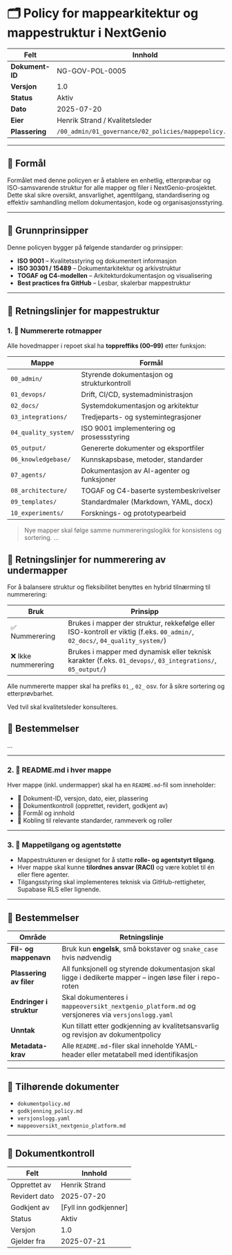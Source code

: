 # 🗂️ Policy for mappearkitektur og mappestruktur i NextGenio

| Felt             | Innhold                                                  |
|------------------|-----------------------------------------------------------|
| **Dokument-ID**  | NG-GOV-POL-0005                                           |
| **Versjon**      | 1.0                                                       |
| **Status**       | Aktiv                                                     |
| **Dato**         | 2025-07-20                                                |
| **Eier**         | Henrik Strand / Kvalitetsleder                            |
| **Plassering**   | `/00_admin/01_governance/02_policies/mappepolicy.md`     |

---

## 🎯 Formål

Formålet med denne policyen er å etablere en enhetlig, etterprøvbar og ISO-samsvarende struktur for alle mapper og filer i NextGenio-prosjektet. Dette skal sikre oversikt, ansvarlighet, agenttilgang, standardisering og effektiv samhandling mellom dokumentasjon, kode og organisasjonsstyring.

---

## 🧱 Grunnprinsipper

Denne policyen bygger på følgende standarder og prinsipper:

- **ISO 9001** – Kvalitetsstyring og dokumentert informasjon
- **ISO 30301 / 15489** – Dokumentarkitektur og arkivstruktur
- **TOGAF og C4-modellen** – Arkitekturdokumentasjon og visualisering
- **Best practices fra GitHub** – Lesbar, skalerbar mappestruktur

---

## 📐 Retningslinjer for mappestruktur

### 1. 📁 Nummererte rotmapper
Alle hovedmapper i repoet skal ha **toppreffiks (00–99)** etter funksjon:

| Mappe           | Formål                                        |
|-----------------|-----------------------------------------------|
| `00_admin/`      | Styrende dokumentasjon og strukturkontroll    |
| `01_devops/`     | Drift, CI/CD, systemadministrasjon            |
| `02_docs/`       | Systemdokumentasjon og arkitektur             |
| `03_integrations/`| Tredjeparts- og systemintegrasjoner          |
| `04_quality_system/` | ISO 9001 implementering og prosessstyring |
| `05_output/`     | Genererte dokumenter og eksportfiler          |
| `06_knowledgebase/` | Kunnskapsbase, metoder, standarder         |
| `07_agents/`     | Dokumentasjon av AI-agenter og funksjoner     |
| `08_architecture/` | TOGAF og C4-baserte systembeskrivelser      |
| `09_templates/`  | Standardmaler (Markdown, YAML, docx)          |
| `10_experiments/`| Forsknings- og prototypearbeid                |

> Nye mapper skal følge samme nummereringslogikk for konsistens og sortering.
...

## 🔢 Retningslinjer for nummerering av undermapper

For å balansere struktur og fleksibilitet benyttes en hybrid tilnærming til nummerering:

| Bruk              | Prinsipp                                                                 |
|-------------------|--------------------------------------------------------------------------|
| ✅ Nummerering     | Brukes i mapper der struktur, rekkefølge eller ISO-kontroll er viktig (f.eks. `00_admin/`, `02_docs/`, `04_quality_system/`) |
| ❌ Ikke nummerering | Brukes i mapper med dynamisk eller teknisk karakter (f.eks. `01_devops/`, `03_integrations/`, `05_output/`) |

Alle nummererte mapper skal ha prefiks `01_`, `02_` osv. for å sikre sortering og etterprøvbarhet.

Ved tvil skal kvalitetsleder konsulteres.

## 🧭 Bestemmelser
...

---

### 2. 📄 README.md i hver mappe

Hver mappe (inkl. undermapper) skal ha en `README.md`-fil som inneholder:

- 📌 Dokument-ID, versjon, dato, eier, plassering
- 📄 Dokumentkontroll (opprettet, revidert, godkjent av)
- 🎯 Formål og innhold
- 📎 Kobling til relevante standarder, rammeverk og roller

---

### 3. 🔐 Mappetilgang og agentstøtte

- Mappestrukturen er designet for å støtte **rolle- og agentstyrt tilgang**.
- Hver mappe skal kunne **tilordnes ansvar (RACI)** og være koblet til én eller flere agenter.
- Tilgangsstyring skal implementeres teknisk via GitHub-rettigheter, Supabase RLS eller lignende.

---

## 🧭 Bestemmelser

| Område                       | Retningslinje |
|-----------------------------|---------------|
| **Fil- og mappenavn**       | Bruk kun **engelsk**, små bokstaver og `snake_case` hvis nødvendig |
| **Plassering av filer**     | All funksjonell og styrende dokumentasjon skal ligge i dedikerte mapper – ingen løse filer i repo-roten |
| **Endringer i struktur**    | Skal dokumenteres i `mappeoversikt_nextgenio_platform.md` og versjoneres via `versjonslogg.yaml` |
| **Unntak**                  | Kun tillatt etter godkjenning av kvalitetsansvarlig og revisjon av dokumentpolicy |
| **Metadata-krav**           | Alle `README.md`-filer skal inneholde YAML-header eller metatabell med identifikasjon |

---

## 📎 Tilhørende dokumenter

- `dokumentpolicy.md`  
- `godkjenning_policy.md`  
- `versjonslogg.yaml`  
- `mappeoversikt_nextgenio_platform.md`

---

## 📄 Dokumentkontroll

| Felt            | Innhold                    |
|-----------------|----------------------------|
| Opprettet av    | Henrik Strand              |
| Revidert dato   | 2025-07-20                 |
| Godkjent av     | [Fyll inn godkjenner]      |
| Status          | Aktiv                      |
| Versjon         | 1.0                        |
| Gjelder fra     | 2025-07-21                 |


